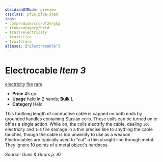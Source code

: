 ```yaml
---
obsidianUIMode: preview
cssclass: pf2e,pf2e-item
tags:
- compendium/src/pf2e/g&g
- item/category/held
- trait/electricity
- trait/fire
- trait/rare
aliases: ["Electrocable"]
---
```

# Electrocable *Item 3*  
[electricity](/rules/traits/electricity.md)  [fire](/rules/traits/fire.md)  [rare](/rules/traits/rare.md)  

- **Price** 45 gp
- **Usage** held in 2 hands; **Bulk** L
- **Category** Held

This footlong length of conductive cable is capped on both ends by grounded handles containing Stasian coils. These coils can be turned on or off as a single action. While on, the coils electrify the cable, dealing `1d6` electricity and `1d6` fire damage in a thin precise line to anything the cable touches, though the cable is too unwieldy to use as a weapon. Electrocables are typically used to "cut" a thin straight line through metal. They ignore 10 points of a metal object's hardness.

*Source: Guns & Gears p. 87*
